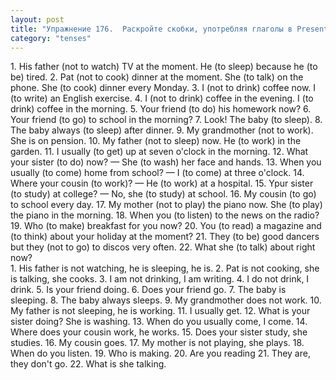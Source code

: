 ```yaml
---
layout: post
title: "Упражнение 176.  Раскройте скобки, употребляя глаголы в Present Continuous или в Present Simple."
category: "tenses"
---
```

<section class="question">
1. His father (not to watch) TV at the moment. He (to sleep) because he (to be) tired. 2. Pat (not to cook) dinner at the moment. She (to talk) on the phone. She (to cook) dinner every Monday. 3. I (not to drink) coffee now. I (to write) an English exercise. 4. I (not to drink) coffee in the evening. I (to drink) coffee in the morning. 5. Your friend (to do) his homework now? 6. Your friend (to go) to school in the morning? 7. Look! The baby (to sleep). 8. The baby always (to sleep) after dinner. 9. My grandmother (not to work). She is on pension. 10. My father (not to sleep) now. He (to work) in the garden. 11. I usually (to get) up at seven o'clock in the morning. 12. What your sister (to do) now? — She (to wash) her face and hands. 13. When you usually (to come) home from school? — I (to come) at three o'clock. 14. Where your cousin (to work)? — He (to work) at a hospital. 15. Ypur sister (to study) at college? — No, she (to study) at school. 16. My cousin (to go) to school every day. 17. My mother (not to play) the piano now. She (to play) the piano in the morning. 18. When you (to listen) to the news on the radio? 19. Who (to make) breakfast for you now? 20. You (to read) a magazine and (to think) about your holiday at the moment? 21. They (to be) good dancers but they (not to go) to discos very often. 22. What she (to talk) about right now?
</section>

<section class="answer">
1. His father is not watching, he is sleeping, he is. 2. Pat is not cooking, she is talking, she cooks. 3. I am not drinking, I am writing. 4. I do not drink, I drink. 5. Is your friend doing. 6. Does your friend go. 7. The baby is sleeping. 8. The baby always sleeps. 9. My grandmother does not work. 10. My father is not sleeping, he is working. 11. I usually get. 12. What is your sister doing? She is washing. 13. When do you usually come, I come. 14. Where does your cousin work, he works. 15. Does your sister study, she studies. 16. My cousin goes. 17. My mother is not playing, she plays. 18. When do you listen. 19. Who is making. 20. Are you reading 21. They are, they don't go. 22. What is she talking.
</section>